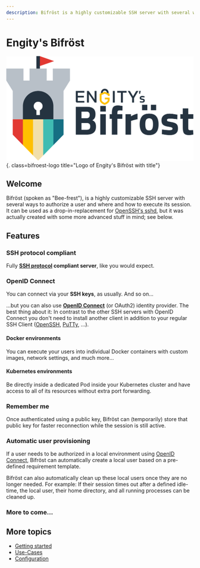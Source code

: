 ```yaml
---
description: Bifröst is a highly customizable SSH server with several ways to authorize a user and options where and how to execute a user's session.
---
```


# Engity's Bifröst

![Engity's Bifröst](assets/logo-with-text.svg){. class=bifroest-logo title="Logo of Engity's Bifröst with title"}

## Welcome

Bifröst (spoken as "Bee-frest"), is a highly customizable SSH server with several ways to authorize a user and where and how to execute its session. It can be used as a drop-in-replacement for [OpenSSH's sshd](https://man.openbsd.org/sshd), but it was actually created with some more advanced stuff in mind; see below.

## Features

### SSH protocol compliant

Fully **[SSH protocol](https://www.rfc-editor.org/rfc/rfc4253) compliant server**, like you would expect.

### OpenID Connect
You can connect via your **SSH keys**, as usually. And so on...

...but you can also use **[OpenID Connect](https://openid.net/)** (or OAuth2) identity provider. The best thing about it: In contrast to the other SSH servers with OpenID Connect you don't need to install another client in addition to your regular SSH Client ([OpenSSH](https://www.openssh.com/), [PuTTy](https://www.putty.org/), ...).

#### Docker environments

You can execute your users into individual Docker containers with custom images, network settings, and much more...

#### Kubernetes environments

Be directly inside a dedicated Pod inside your Kubernetes cluster and have access to all of its resources without extra port forwarding.

### Remember me

Once authenticated using a public key, Bifröst can (temporarily) store that public key for faster reconnection while the session is still active.

### Automatic user provisioning

If a user needs to be authorized in a local environment using [OpenID Connect](#openid-connect), Bifröst can automatically create a local user based on a pre-defined requirement template.

Bifröst can also automatically clean up these local users once they are no longer needed. For example: If their session times out after a defined idle-time, the local user, their home directory, and all running processes can be cleaned up.

### More to come...

## More topics
* [Getting started](setup/index.md)
* [Use-Cases](usecases.md)
* [Configuration](reference/configuration.md)
